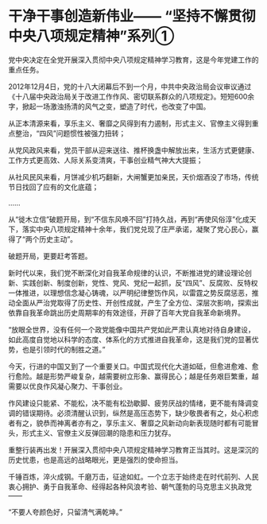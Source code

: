 # 干净干事创造新伟业—— “坚持不懈贯彻中央八项规定精神”系列①

党中央决定在全党开展深入贯彻中央八项规定精神学习教育，这是今年党建工作的重点任务。

2012年12月4日，党的十八大闭幕后不到一个月，中共中央政治局会议审议通过《十八届中央政治局关于改进工作作风、密切联系群众的八项规定》。短短600余字，掀起一场激浊扬清的风气之变，塑造了时代，也改变了中国。

从正本清源来看，享乐主义、奢靡之风得到有力遏制，形式主义、官僚主义得到重点整治，“四风”问题惯性被强力扭转；

从党风政风来看，党员干部从迎来送往、推杯换盏中解放出来，生活方式更健康、工作方式更高效、人际关系变清爽，干事创业精气神大大提振；

从社风民风来看，月饼减少机巧翻新，大闸蟹更加亲民，天价烟酒没了市场，传统节日找回了应有的文化底蕴；

……

从“徙木立信”破题开局，到“不信东风唤不回”打持久战，再到“再使风俗淳”化成天下，落实中央八项规定精神十余年，我们党兑现了庄严承诺，凝聚了党心民心，赢得了“两个历史主动”。

破题开局，更要赶考答题。

新时代以来，我们党不断深化对自我革命规律的认识，不断推进党的建设理论创新、实践创新、制度创新，党性、党风、党纪一起抓，反“四风”、反腐败、反特权一体推进，以理想信念凝心铸魂，以严明纪律整饬作风，以雷霆之势反腐惩恶，推动全面从严治党取得了历史性、开创性成就，产生了全方位、深层次影响，探索出依靠自我革命跳出历史周期率的有效途径，开辟了百年大党自我革命新境界。

“放眼全世界，没有任何一个政党能像中国共产党如此严肃认真地对待自身建设，如此高度自觉地以科学的态度、体系化的方式推进自我革命，这是我们党的显著优势，也是引领时代的制胜之道。”

今天，行进的中国又到了一个重要关口。中国式现代化大道如砥，但愈进愈难、愈行愈险。越是形势严峻复杂，越需要树立形象、赢得民心；越是任务艰巨繁重，越需要以优良作风凝心聚力、干事创业。

作风建设只能紧、不能松，决不能有松劲歇脚、疲劳厌战的情绪，更不能有降调变调的错误期待。必须清醒认识到，纵然是高压态势下，缺少敬畏者有之，处心积虑者有之，貌恭而神离者亦有之，享乐主义、奢靡之风新动向新表现随时都有可能冒头，形式主义、官僚主义反弹回潮的隐患和压力犹存。

重整行装再出发！开展深入贯彻中央八项规定精神学习教育正当其时。这是深沉的历史忧患，也是高远的战略眼光，更是强烈的使命担当。

千锤百炼，淬火成钢。千磨万击，征途如虹。一个立志于始终走在时代前列、人民衷心拥护、勇于自我革命、经得起各种风浪考验、朝气蓬勃的马克思主义执政党——

“不要人夸颜色好，只留清气满乾坤。”